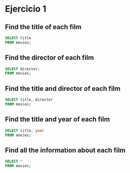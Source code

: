 # Ejercicio 1 

## Find the title of each film

```SQL
SELECT title
FROM movies;
```

## Find the director of each film

```SQL
SELECT director;
FROM movies;  
```

## Find the title and director of each film

```SQL
SELECT title, director 
FROM movies;
```

## Find the title and year of each film

```SQL
SELECT title, year 
FROM movies;
```

## Find all the information about each film

```SQL
SELECT * 
FROM movies;
```
